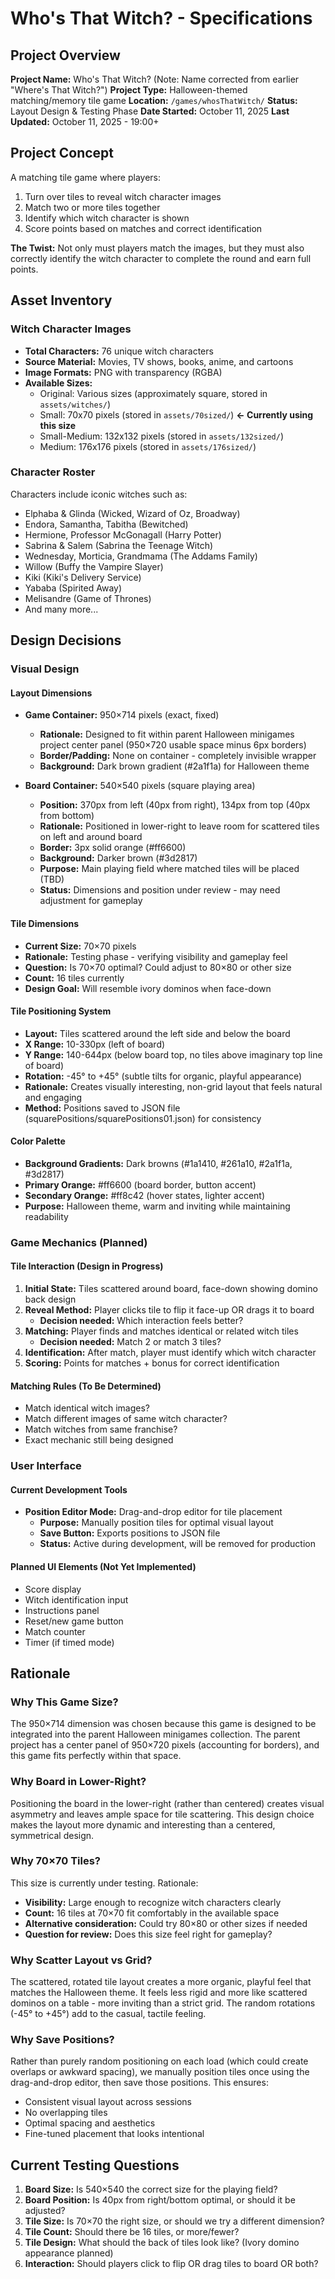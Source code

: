 # Who's That Witch? - Specifications

## Project Overview

**Project Name:** Who's That Witch? (Note: Name corrected from earlier "Where's That Witch?")
**Project Type:** Halloween-themed matching/memory tile game
**Location:** `/games/whosThatWitch/`
**Status:** Layout Design & Testing Phase
**Date Started:** October 11, 2025
**Last Updated:** October 11, 2025 - 19:00+

## Project Concept

A matching tile game where players:
1. Turn over tiles to reveal witch character images
2. Match two or more tiles together
3. Identify which witch character is shown
4. Score points based on matches and correct identification

**The Twist:** Not only must players match the images, but they must also correctly identify the witch character to complete the round and earn full points.

## Asset Inventory

### Witch Character Images
- **Total Characters:** 76 unique witch characters
- **Source Material:** Movies, TV shows, books, anime, and cartoons
- **Image Formats:** PNG with transparency (RGBA)
- **Available Sizes:**
  - Original: Various sizes (approximately square, stored in `assets/witches/`)
  - Small: 70x70 pixels (stored in `assets/70sized/`) **← Currently using this size**
  - Small-Medium: 132x132 pixels (stored in `assets/132sized/`)
  - Medium: 176x176 pixels (stored in `assets/176sized/`)

### Character Roster
Characters include iconic witches such as:
- Elphaba & Glinda (Wicked, Wizard of Oz, Broadway)
- Endora, Samantha, Tabitha (Bewitched)
- Hermione, Professor McGonagall (Harry Potter)
- Sabrina & Salem (Sabrina the Teenage Witch)
- Wednesday, Morticia, Grandmama (The Addams Family)
- Willow (Buffy the Vampire Slayer)
- Kiki (Kiki's Delivery Service)
- Yababa (Spirited Away)
- Melisandre (Game of Thrones)
- And many more...

## Design Decisions

### Visual Design

#### Layout Dimensions
- **Game Container:** 950×714 pixels (exact, fixed)
  - **Rationale:** Designed to fit within parent Halloween minigames project center panel (950×720 usable space minus 6px borders)
  - **Border/Padding:** None on container - completely invisible wrapper
  - **Background:** Dark brown gradient (#2a1f1a) for Halloween theme

- **Board Container:** 540×540 pixels (square playing area)
  - **Position:** 370px from left (40px from right), 134px from top (40px from bottom)
  - **Rationale:** Positioned in lower-right to leave room for scattered tiles on left and around board
  - **Border:** 3px solid orange (#ff6600)
  - **Background:** Darker brown (#3d2817)
  - **Purpose:** Main playing field where matched tiles will be placed (TBD)
  - **Status:** Dimensions and position under review - may need adjustment for gameplay

#### Tile Dimensions
- **Current Size:** 70×70 pixels
- **Rationale:** Testing phase - verifying visibility and gameplay feel
- **Question:** Is 70×70 optimal? Could adjust to 80×80 or other size
- **Count:** 16 tiles currently
- **Design Goal:** Will resemble ivory dominos when face-down

#### Tile Positioning System
- **Layout:** Tiles scattered around the left side and below the board
- **X Range:** 10-330px (left of board)
- **Y Range:** 140-644px (below board top, no tiles above imaginary top line of board)
- **Rotation:** -45° to +45° (subtle tilts for organic, playful appearance)
- **Rationale:** Creates visually interesting, non-grid layout that feels natural and engaging
- **Method:** Positions saved to JSON file (squarePositions/squarePositions01.json) for consistency

#### Color Palette
- **Background Gradients:** Dark browns (#1a1410, #261a10, #2a1f1a, #3d2817)
- **Primary Orange:** #ff6600 (board border, button accent)
- **Secondary Orange:** #ff8c42 (hover states, lighter accent)
- **Purpose:** Halloween theme, warm and inviting while maintaining readability

### Game Mechanics (Planned)

#### Tile Interaction (Design in Progress)
1. **Initial State:** Tiles scattered around board, face-down showing domino back design
2. **Reveal Method:** Player clicks tile to flip it face-up OR drags it to board
   - **Decision needed:** Which interaction feels better?
3. **Matching:** Player finds and matches identical or related witch tiles
   - **Decision needed:** Match 2 or match 3 tiles?
4. **Identification:** After match, player must identify which witch character
5. **Scoring:** Points for matches + bonus for correct identification

#### Matching Rules (To Be Determined)
- Match identical witch images?
- Match different images of same witch character?
- Match witches from same franchise?
- Exact mechanic still being designed

### User Interface

#### Current Development Tools
- **Position Editor Mode:** Drag-and-drop editor for tile placement
  - **Purpose:** Manually position tiles for optimal visual layout
  - **Save Button:** Exports positions to JSON file
  - **Status:** Active during development, will be removed for production

#### Planned UI Elements (Not Yet Implemented)
- Score display
- Witch identification input
- Instructions panel
- Reset/new game button
- Match counter
- Timer (if timed mode)

## Rationale

### Why This Game Size?
The 950×714 dimension was chosen because this game is designed to be integrated into the parent Halloween minigames collection. The parent project has a center panel of 950×720 pixels (accounting for borders), and this game fits perfectly within that space.

### Why Board in Lower-Right?
Positioning the board in the lower-right (rather than centered) creates visual asymmetry and leaves ample space for tile scattering. This design choice makes the layout more dynamic and interesting than a centered, symmetrical design.

### Why 70×70 Tiles?
This size is currently under testing. Rationale:
- **Visibility:** Large enough to recognize witch characters clearly
- **Count:** 16 tiles at 70×70 fit comfortably in the available space
- **Alternative consideration:** Could try 80×80 or other sizes if needed
- **Question for review:** Does this size feel right for gameplay?

### Why Scatter Layout vs Grid?
The scattered, rotated tile layout creates a more organic, playful feel that matches the Halloween theme. It feels less rigid and more like scattered dominos on a table - more inviting than a strict grid. The random rotations (-45° to +45°) add to the casual, tactile feeling.

### Why Save Positions?
Rather than purely random positioning on each load (which could create overlaps or awkward spacing), we manually position tiles once using the drag-and-drop editor, then save those positions. This ensures:
- Consistent visual layout across sessions
- No overlapping tiles
- Optimal spacing and aesthetics
- Fine-tuned placement that looks intentional

## Current Testing Questions

1. **Board Size:** Is 540×540 the correct size for the playing field?
2. **Board Position:** Is 40px from right/bottom optimal, or should it be adjusted?
3. **Tile Size:** Is 70×70 the right size, or should we try a different dimension?
4. **Tile Count:** Should there be 16 tiles, or more/fewer?
5. **Tile Design:** What should the back of tiles look like? (Ivory domino appearance planned)
6. **Interaction:** Should players click to flip OR drag tiles to board OR both?
